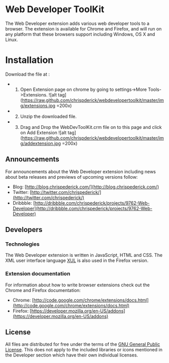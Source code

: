 Web Developer ToolKit
=====================

The Web Developer extension adds various web developer tools to a browser.
The extension is available for Chrome and Firefox, and will run on any platform that these browsers support including Windows, OS X and Linux.

Installation
============

Download the file at : 
* 1. Open Extension page on chrome by going to settings->More Tools->Extensions.
 ![alt tag](https://raw.github.com/chrispderick/webdevelopertoolkit/master/img/extensions.jpg =200x)
* 2. Unzip the downloaded file.
* 3. Drag and Drop the WebDevToolKit.crm file on to this page and click on Add Extension
  ![alt tag](https://raw.github.com/chrispderick/webdevelopertoolkit/master/img/addextension.jpg =200x)


Announcements
-------------

For announcements about the Web Developer extension including news about beta releases and previews of upcoming versions follow:

* Blog: [http://blog.chrispederick.com/](http://blog.chrispederick.com/)
* Twitter: [http://twitter.com/chrispederick/](http://twitter.com/chrispederick/)
* Dribbble: [http://dribbble.com/chrispederick/projects/9762-Web-Developer](http://dribbble.com/chrispederick/projects/9762-Web-Developer)


Developers
----------

### Technologies

The Web Developer extension is written in JavaScript, HTML and CSS.
The XML user interface language
[XUL](https://developer.mozilla.org/en/XUL)
is also used in the Firefox version.

### Extension documentation

For information about how to write browser extensions check out the Chrome and Firefox documentation:

* Chrome: [http://code.google.com/chrome/extensions/docs.html](http://code.google.com/chrome/extensions/docs.html)
* Firefox: [https://developer.mozilla.org/en-US/addons](https://developer.mozilla.org/en-US/addons)

License
-------

All files are distributed for free under the terms of the
[GNU General Public License](http://www.gnu.org/licenses/gpl.txt).
This does not apply to the included libraries or icons mentioned in the Developer section which have their own individual licenses.
